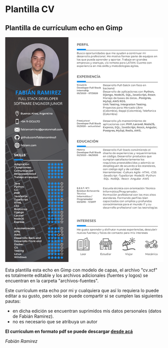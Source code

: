 # Plantilla CV
## Plantilla de currículum echo en Gimp

![Imagen de ejemplo CV](https://raw.githubusercontent.com/fabianramirez1/curriculum-gimp/master/cv-ejemplo.png)


Esta plantilla esta echo en Gimp con modelo de capas, el archivo "cv.xcf" es totalmente editable y los archivos adicionales (fuentes y logos) se encuentran en la carpeta "archivos-fuentes".

Este currículum esta echo por mi y cualquiera que así lo requiera lo puede editar a su gusto, pero solo se puede compartir si se cumplen las siguientes pautas: 
- en dicha edición se encuentran suprimidos mis datos personales (datos de Fabián Ramirez).
- no es necesario que se atribuya un autor

**El curriculum en formato pdf se puede descargar <a href="https://github.com/fabianramirez1/curriculum-gimp/raw/master/cv.pdf" target="_blank">desde acá</a>**
 
*Fabián Ramirez*